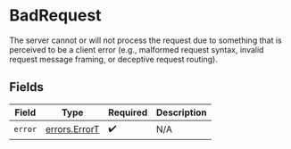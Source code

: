 # BadRequest

The server cannot or will not process the request due to something that is perceived to be a client error (e.g., malformed request syntax, invalid request message framing, or deceptive request routing).


## Fields

| Field                                          | Type                                           | Required                                       | Description                                    |
| ---------------------------------------------- | ---------------------------------------------- | ---------------------------------------------- | ---------------------------------------------- |
| `error`                                        | [errors.ErrorT](../../models/errors/errort.md) | :heavy_check_mark:                             | N/A                                            |